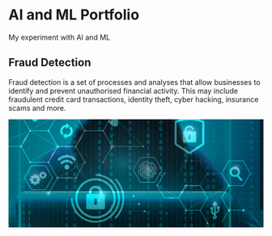 # AI and ML Portfolio

My experiment with AI and ML

## Fraud Detection
Fraud detection is a set of processes and analyses that allow businesses to identify and prevent unauthorised financial activity. 
This may include fraudulent credit card transactions, identity theft, cyber hacking, insurance scams and more.
<center><img src="/assets/img/fraud.png"/></center>
